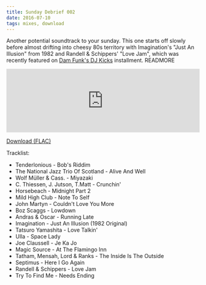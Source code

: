 ```yaml
---
title: Sunday Debrief 002
date: 2016-07-10
tags: mixes, download
---
```


Another potential soundtrack to your sunday. This one starts off slowly before almost drifting into cheesy 80s territory with Imagination's "Just An Illusion" from 1982 and Randell & Schippers' "Love Jam", which was recently featured on [Dam Funk's DJ Kicks](https://dam-funk.bandcamp.com/album/dj-kicks-dam-funk) installment.
READMORE
<iframe width="100%" height="166" scrolling="no" frameborder="no" src="https://w.soundcloud.com/player/?url=https%3A//api.soundcloud.com/tracks/271956479&amp;color=90a1ff&amp;auto_play=false&amp;hide_related=false&amp;show_comments=true&amp;show_user=true&amp;show_reposts=false"></iframe>

[Download (FLAC)](https://api.soundcloud.com/tracks/271956479/download?client_id=cUa40O3Jg3Emvp6Tv4U6ymYYO50NUGpJ)

Tracklist:

- Tenderlonious - Bob's Riddim
- The National Jazz Trio Of Scotland - Alive And Well
- Wolf Müller & Cass. - Miyazaki
- C. Thiessen, J. Jutson, T.Matt - Crunchin'
- Horsebeach - Midnight Part 2
- Mild High Club - Note To Self
- John Martyn - Couldn't Love You More
- Boz Scaggs - Lowdown
- Andras & Oscar - Running Late
- Imagination - Just An Illusion (1982 Original)
- Tatsuro Yamashita - Love Talkin'
- Ulla - Space Lady
- Joe Claussell - Je Ka Jo
- Magic Source - At The Flamingo Inn
- Tatham, Mensah, Lord & Ranks - The Inside Is The Outside
- Septimus - Here I Go Again
- Randell & Schippers - Love Jam
- Try To Find Me - Needs Ending